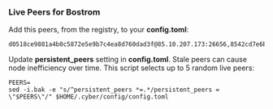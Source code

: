 ### Live Peers for Bostrom

Add this peers, from the registry, to your **config.toml**:

```
d0518ce9881a4b0c5872e5e9b7c4ea8d760dad3f@85.10.207.173:26656,8542cd7e6bf9d260fef543bc49e59be5a3fa9074@seed.publicnode.com:26656
```

Update **persistent_peers** setting in **config.toml**. Stale peers can cause node inefficiency over time. This script selects up to 5 random live peers:

```
PEERS=
sed -i.bak -e "s/^persistent_peers *=.*/persistent_peers = \"$PEERS\"/" $HOME/.cyber/config/config.toml
```
